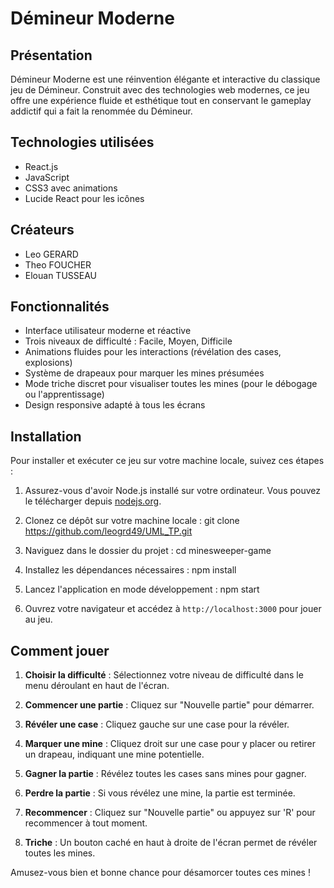 # Démineur Moderne

## Présentation

Démineur Moderne est une réinvention élégante et interactive du classique jeu de Démineur. Construit avec des technologies web modernes, ce jeu offre une expérience fluide et esthétique tout en conservant le gameplay addictif qui a fait la renommée du Démineur.

## Technologies utilisées

- React.js
- JavaScript
- CSS3 avec animations
- Lucide React pour les icônes

## Créateurs

- Leo GERARD
- Theo FOUCHER
- Elouan TUSSEAU

## Fonctionnalités

- Interface utilisateur moderne et réactive
- Trois niveaux de difficulté : Facile, Moyen, Difficile
- Animations fluides pour les interactions (révélation des cases, explosions)
- Système de drapeaux pour marquer les mines présumées
- Mode triche discret pour visualiser toutes les mines (pour le débogage ou l'apprentissage)
- Design responsive adapté à tous les écrans

## Installation

Pour installer et exécuter ce jeu sur votre machine locale, suivez ces étapes :

1. Assurez-vous d'avoir Node.js installé sur votre ordinateur. Vous pouvez le télécharger depuis [nodejs.org](https://nodejs.org/).

2. Clonez ce dépôt sur votre machine locale :
git clone https://github.com/leogrd49/UML_TP.git

3. Naviguez dans le dossier du projet :
cd minesweeper-game

4. Installez les dépendances nécessaires :
npm install

5. Lancez l'application en mode développement :
npm start

6. Ouvrez votre navigateur et accédez à `http://localhost:3000` pour jouer au jeu.

## Comment jouer

1. **Choisir la difficulté** : Sélectionnez votre niveau de difficulté dans le menu déroulant en haut de l'écran.

2. **Commencer une partie** : Cliquez sur "Nouvelle partie" pour démarrer.

3. **Révéler une case** : Cliquez gauche sur une case pour la révéler.

4. **Marquer une mine** : Cliquez droit sur une case pour y placer ou retirer un drapeau, indiquant une mine potentielle.

5. **Gagner la partie** : Révélez toutes les cases sans mines pour gagner.

6. **Perdre la partie** : Si vous révélez une mine, la partie est terminée.

7. **Recommencer** : Cliquez sur "Nouvelle partie" ou appuyez sur 'R' pour recommencer à tout moment.

8. **Triche** : Un bouton caché en haut à droite de l'écran permet de révéler toutes les mines.


Amusez-vous bien et bonne chance pour désamorcer toutes ces mines !